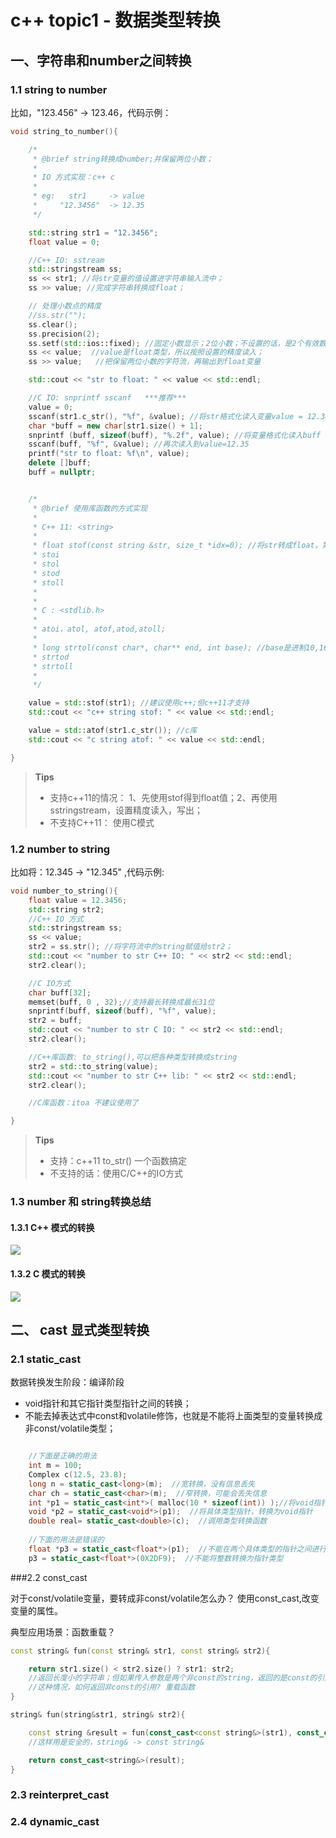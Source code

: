 # c++ topic1 - 数据类型转换

## 一、字符串和number之间转换

### 1.1 string to number

比如，"123.456" -&gt; 123.46，代码示例：

```c++
void string_to_number(){

    /*
     * @brief string转换成number;并保留两位小数；
     *
     * IO 方式实现：c++ c
     *
     * eg:   str1     -> value
     *     "12.3456"  -> 12.35
     */

    std::string str1 = "12.3456";
    float value = 0;

    //C++ IO: sstream
    std::stringstream ss;
    ss << str1; //将str变量的值设置进字符串输入流中；
    ss >> value; //完成字符串转换成float；

    // 处理小数点的精度
    //ss.str("");
    ss.clear();
    ss.precision(2);
    ss.setf(std::ios::fixed); //固定小数显示；2位小数；不设置的话，是2个有效数字；
    ss << value;  //value是float类型，所以按照设置的精度读入；
    ss >> value;   //把保留两位小数的字符流，再输出到float变量

    std::cout << "str to float: " << value << std::endl;

    //C IO: snprintf sscanf   ***推荐***
    value = 0;
    sscanf(str1.c_str(), "%f", &value); //将str格式化读入变量value = 12.3456
    char *buff = new char[str1.size() + 1];
    snprintf (buff, sizeof(buff), "%.2f", value); //将变量格式化读入buff
    sscanf(buff, "%f", &value); //再次读入到value=12.35
    printf("str to float: %f\n", value);
    delete []buff;
    buff = nullptr;


    /*
     * @brief 使用库函数的方式实现
     *
     * C++ 11: <string>
     *
     * float stof(const string &str, size_t *idx=0); //将str转成float，第一个不合法字符的下一个位置idx返回，同时返回float；
     * stoi
     * stol
     * stod
     * stoll
     *
     *
     * C : <stdlib.h>
     *
     * atoi，atol, atof,atod,atoll;
     *
     * long strtol(const char*, char** end, int base); //base是进制10,16,8； end返回第一个不合法字符下一个位置；
     * strtod
     * strtoll
     *
     */

    value = std::stof(str1); //建议使用c++;但c++11才支持
    std::cout << "c++ string stof: " << value << std::endl;

    value = std::atof(str1.c_str()); //c库
    std::cout << "c string atof: " << value << std::endl;

}
```

> **Tips**
>
> * 支持c++11的情况：
>   1、先使用stof得到float值；2、再使用sstringstream，设置精度读入，写出；
> * 不支持C++11： 使用C模式

### 1.2 number to string

比如将：12.345 -&gt; "12.345" ,代码示例:

```c++
void number_to_string(){
    float value = 12.3456;
    std::string str2;
    //C++ IO 方式
    std::stringstream ss;
    ss << value;
    str2 = ss.str(); //将字符流中的string赋值给str2；
    std::cout << "number to str C++ IO: " << str2 << std::endl;
    str2.clear();

    //C IO方式
    char buff[32];
    memset(buff, 0 , 32);//支持最长转换成最长31位
    snprintf(buff, sizeof(buff), "%f", value);
    str2 = buff;
    std::cout << "number to str C IO: " << str2 << std::endl;
    str2.clear();

    //C++库函数: to_string(),可以把各种类型转换成string
    str2 = std::to_string(value);
    std::cout << "number to str C++ lib: " << str2 << std::endl;
    str2.clear();

    //C库函数：itoa 不建议使用了

}
```

> **Tips**
>
> * 支持：c++11 to\_str\(\) 一个函数搞定
> * 不支持的话：使用C/C++的IO方式

### 1.3 number 和 string转换总结

#### 1.3.1 C++ 模式的转换

![](/assets/1_3_1_pic1.png)

#### 1.3.2 C 模式的转换

![](/assets/1_3_2_pic1.png)

## 二、 cast 显式类型转换

### 2.1 static_cast

数据转换发生阶段：编译阶段

* void指针和其它指针类型指针之间的转换；
* 不能去掉表达式中const和volatile修饰，也就是不能将上面类型的变量转换成非const/volatile类型；

```c++

    //下面是正确的用法
    int m = 100;
    Complex c(12.5, 23.8);
    long n = static_cast<long>(m);  //宽转换，没有信息丢失
    char ch = static_cast<char>(m);  //窄转换，可能会丢失信息
    int *p1 = static_cast<int*>( malloc(10 * sizeof(int)) );//将void指针转换为具体类型指针
    void *p2 = static_cast<void*>(p1);  //将具体类型指针，转换为void指针
    double real= static_cast<double>(c);  //调用类型转换函数
   
    //下面的用法是错误的
    float *p3 = static_cast<float*>(p1);  //不能在两个具体类型的指针之间进行转换
    p3 = static_cast<float*>(0X2DF9);  //不能将整数转换为指针类型

```


###2.2 const_cast


对于const/volatile变量，要转成非const/volatile怎么办？ 使用const_cast,改变变量的属性。

典型应用场景：函数重载？

```c++
const string& fun(const string& str1, const string& str2){

    return str1.size() < str2.size() ? str1: str2;
    //返回长度小的字符串；但如果传入参数是两个非const的string，返回的是const的引用
    //这种情况，如何返回非const的引用? 重载函数
}

string& fun(string&str1, string& str2){

    const string &result = fun(const_cast<const string&>(str1), const_cast<const string&>(str2));
    //这样用是安全的，string& -> const string&

    return const_cast<string&>(result);
}


```

### 2.3 reinterpret_cast




### 2.4 dynamic_cast








